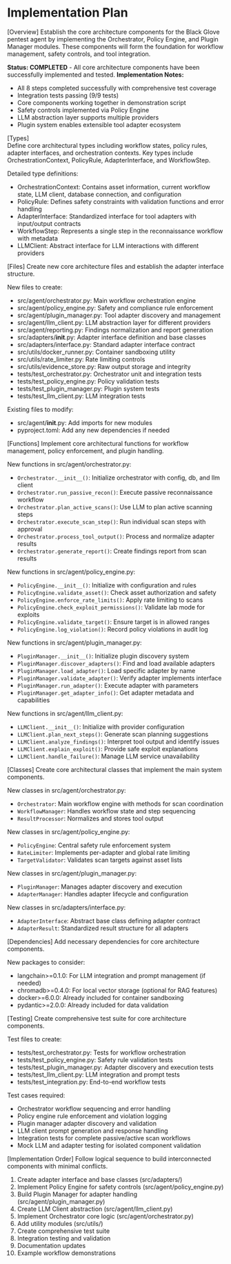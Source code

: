# Implementation Plan

[Overview]
Establish the core architecture components for the Black Glove pentest agent by implementing the Orchestrator, Policy Engine, and Plugin Manager modules. These components will form the foundation for workflow management, safety controls, and tool integration.

**Status: COMPLETED** - All core architecture components have been successfully implemented and tested.
**Implementation Notes:**
- All 8 steps completed successfully with comprehensive test coverage
- Integration tests passing (9/9 tests)
- Core components working together in demonstration script
- Safety controls implemented via Policy Engine
- LLM abstraction layer supports multiple providers
- Plugin system enables extensible tool adapter ecosystem

[Types]  
Define core architectural types including workflow states, policy rules, adapter interfaces, and orchestration contexts. Key types include OrchestrationContext, PolicyRule, AdapterInterface, and WorkflowStep.

Detailed type definitions:
- OrchestrationContext: Contains asset information, current workflow state, LLM client, database connection, and configuration
- PolicyRule: Defines safety constraints with validation functions and error handling
- AdapterInterface: Standardized interface for tool adapters with input/output contracts
- WorkflowStep: Represents a single step in the reconnaissance workflow with metadata
- LLMClient: Abstract interface for LLM interactions with different providers

[Files]
Create new core architecture files and establish the adapter interface structure.

New files to create:
- src/agent/orchestrator.py: Main workflow orchestration engine
- src/agent/policy_engine.py: Safety and compliance rule enforcement
- src/agent/plugin_manager.py: Tool adapter discovery and management
- src/agent/llm_client.py: LLM abstraction layer for different providers
- src/agent/reporting.py: Findings normalization and report generation
- src/adapters/__init__.py: Adapter interface definition and base classes
- src/adapters/interface.py: Standard adapter interface contract
- src/utils/docker_runner.py: Container sandboxing utility
- src/utils/rate_limiter.py: Rate limiting controls
- src/utils/evidence_store.py: Raw output storage and integrity
- tests/test_orchestrator.py: Orchestrator unit and integration tests
- tests/test_policy_engine.py: Policy validation tests
- tests/test_plugin_manager.py: Plugin system tests
- tests/test_llm_client.py: LLM integration tests

Existing files to modify:
- src/agent/__init__.py: Add imports for new modules
- pyproject.toml: Add any new dependencies if needed

[Functions]
Implement core architectural functions for workflow management, policy enforcement, and plugin handling.

New functions in src/agent/orchestrator.py:
- `Orchestrator.__init__()`: Initialize orchestrator with config, db, and llm client
- `Orchestrator.run_passive_recon()`: Execute passive reconnaissance workflow
- `Orchestrator.plan_active_scans()`: Use LLM to plan active scanning steps
- `Orchestrator.execute_scan_step()`: Run individual scan steps with approval
- `Orchestrator.process_tool_output()`: Process and normalize adapter results
- `Orchestrator.generate_report()`: Create findings report from scan results

New functions in src/agent/policy_engine.py:
- `PolicyEngine.__init__()`: Initialize with configuration and rules
- `PolicyEngine.validate_asset()`: Check asset authorization and safety
- `PolicyEngine.enforce_rate_limits()`: Apply rate limiting to scans
- `PolicyEngine.check_exploit_permissions()`: Validate lab mode for exploits
- `PolicyEngine.validate_target()`: Ensure target is in allowed ranges
- `PolicyEngine.log_violation()`: Record policy violations in audit log

New functions in src/agent/plugin_manager.py:
- `PluginManager.__init__()`: Initialize plugin discovery system
- `PluginManager.discover_adapters()`: Find and load available adapters
- `PluginManager.load_adapter()`: Load specific adapter by name
- `PluginManager.validate_adapter()`: Verify adapter implements interface
- `PluginManager.run_adapter()`: Execute adapter with parameters
- `PluginManager.get_adapter_info()`: Get adapter metadata and capabilities

New functions in src/agent/llm_client.py:
- `LLMClient.__init__()`: Initialize with provider configuration
- `LLMClient.plan_next_steps()`: Generate scan planning suggestions
- `LLMClient.analyze_findings()`: Interpret tool output and identify issues
- `LLMClient.explain_exploit()`: Provide safe exploit explanations
- `LLMClient.handle_failure()`: Manage LLM service unavailability

[Classes]
Create core architectural classes that implement the main system components.

New classes in src/agent/orchestrator.py:
- `Orchestrator`: Main workflow engine with methods for scan coordination
- `WorkflowManager`: Handles workflow state and step sequencing
- `ResultProcessor`: Normalizes and stores tool output

New classes in src/agent/policy_engine.py:
- `PolicyEngine`: Central safety rule enforcement system
- `RateLimiter`: Implements per-adapter and global rate limiting
- `TargetValidator`: Validates scan targets against asset lists

New classes in src/agent/plugin_manager.py:
- `PluginManager`: Manages adapter discovery and execution
- `AdapterManager`: Handles adapter lifecycle and configuration

New classes in src/adapters/interface.py:
- `AdapterInterface`: Abstract base class defining adapter contract
- `AdapterResult`: Standardized result structure for all adapters

[Dependencies]
Add necessary dependencies for core architecture components.

New packages to consider:
- langchain>=0.1.0: For LLM integration and prompt management (if needed)
- chromadb>=0.4.0: For local vector storage (optional for RAG features)
- docker>=6.0.0: Already included for container sandboxing
- pydantic>=2.0.0: Already included for data validation

[Testing]
Create comprehensive test suite for core architecture components.

Test files to create:
- tests/test_orchestrator.py: Tests for workflow orchestration
- tests/test_policy_engine.py: Safety rule validation tests
- tests/test_plugin_manager.py: Adapter discovery and execution tests
- tests/test_llm_client.py: LLM integration and prompt tests
- tests/test_integration.py: End-to-end workflow tests

Test cases required:
- Orchestrator workflow sequencing and error handling
- Policy engine rule enforcement and violation logging
- Plugin manager adapter discovery and validation
- LLM client prompt generation and response handling
- Integration tests for complete passive/active scan workflows
- Mock LLM and adapter testing for isolated component validation

[Implementation Order]
Follow logical sequence to build interconnected components with minimal conflicts.

1. Create adapter interface and base classes (src/adapters/)
2. Implement Policy Engine for safety controls (src/agent/policy_engine.py)
3. Build Plugin Manager for adapter handling (src/agent/plugin_manager.py)
4. Create LLM Client abstraction (src/agent/llm_client.py)
5. Implement Orchestrator core logic (src/agent/orchestrator.py)
6. Add utility modules (src/utils/)
7. Create comprehensive test suite
8. Integration testing and validation
9. Documentation updates
10. Example workflow demonstrations
